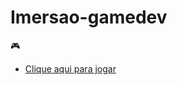 # Imersao-gamedev

:video_game:
- [Clique aqui para jogar](https://ygorverde.github.io/Imersao-gamedev/)
